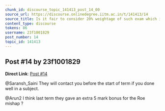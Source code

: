 ```yaml
---
chunk_id: discourse_topic_141413_post_14_00
source_url: https://discourse.onlinedegree.iitm.ac.in/t/141413/14
source_title: Is it fair to consider 20% weightage of such exam which is impossible to solve in given time (i.e. ROE)
content_type: discourse
tokens: 86
username: 23f1001829
post_number: 14
topic_id: 141413
---
```


## Post #14 by 23f1001829

**Direct Link**: [Post #14](https://discourse.onlinedegree.iitm.ac.in/t/141413/14)

@Saransh_Saini They will contact you before the start of term if you done well in a subject.

@Arun2 I think last term they gave an extra 5 mark bonus for the Roe mishap ?
